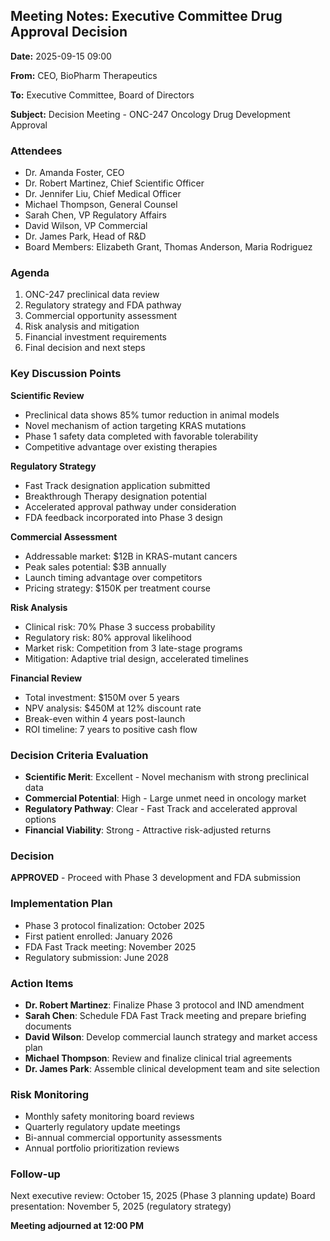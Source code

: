 ## Meeting Notes: Executive Committee Drug Approval Decision

**Date:** 2025-09-15 09:00

**From:** CEO, BioPharm Therapeutics

**To:** Executive Committee, Board of Directors

**Subject:** Decision Meeting - ONC-247 Oncology Drug Development Approval

### Attendees
- Dr. Amanda Foster, CEO
- Dr. Robert Martinez, Chief Scientific Officer
- Dr. Jennifer Liu, Chief Medical Officer
- Michael Thompson, General Counsel
- Sarah Chen, VP Regulatory Affairs
- David Wilson, VP Commercial
- Dr. James Park, Head of R&D
- Board Members: Elizabeth Grant, Thomas Anderson, Maria Rodriguez

### Agenda
1. ONC-247 preclinical data review
2. Regulatory strategy and FDA pathway
3. Commercial opportunity assessment
4. Risk analysis and mitigation
5. Financial investment requirements
6. Final decision and next steps

### Key Discussion Points

**Scientific Review**
- Preclinical data shows 85% tumor reduction in animal models
- Novel mechanism of action targeting KRAS mutations
- Phase 1 safety data completed with favorable tolerability
- Competitive advantage over existing therapies

**Regulatory Strategy**
- Fast Track designation application submitted
- Breakthrough Therapy designation potential
- Accelerated approval pathway under consideration
- FDA feedback incorporated into Phase 3 design

**Commercial Assessment**
- Addressable market: $12B in KRAS-mutant cancers
- Peak sales potential: $3B annually
- Launch timing advantage over competitors
- Pricing strategy: $150K per treatment course

**Risk Analysis**
- Clinical risk: 70% Phase 3 success probability
- Regulatory risk: 80% approval likelihood
- Market risk: Competition from 3 late-stage programs
- Mitigation: Adaptive trial design, accelerated timelines

**Financial Review**
- Total investment: $150M over 5 years
- NPV analysis: $450M at 12% discount rate
- Break-even within 4 years post-launch
- ROI timeline: 7 years to positive cash flow

### Decision Criteria Evaluation
- **Scientific Merit**: Excellent - Novel mechanism with strong preclinical data
- **Commercial Potential**: High - Large unmet need in oncology market
- **Regulatory Pathway**: Clear - Fast Track and accelerated approval options
- **Financial Viability**: Strong - Attractive risk-adjusted returns

### Decision
**APPROVED** - Proceed with Phase 3 development and FDA submission

### Implementation Plan
- Phase 3 protocol finalization: October 2025
- First patient enrolled: January 2026
- FDA Fast Track meeting: November 2025
- Regulatory submission: June 2028

### Action Items
- **Dr. Robert Martinez**: Finalize Phase 3 protocol and IND amendment
- **Sarah Chen**: Schedule FDA Fast Track meeting and prepare briefing documents
- **David Wilson**: Develop commercial launch strategy and market access plan
- **Michael Thompson**: Review and finalize clinical trial agreements
- **Dr. James Park**: Assemble clinical development team and site selection

### Risk Monitoring
- Monthly safety monitoring board reviews
- Quarterly regulatory update meetings
- Bi-annual commercial opportunity assessments
- Annual portfolio prioritization reviews

### Follow-up
Next executive review: October 15, 2025 (Phase 3 planning update)
Board presentation: November 5, 2025 (regulatory strategy)

**Meeting adjourned at 12:00 PM**